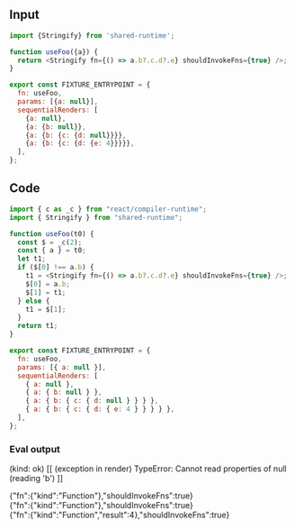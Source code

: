 
## Input

```javascript
import {Stringify} from 'shared-runtime';

function useFoo({a}) {
  return <Stringify fn={() => a.b?.c.d?.e} shouldInvokeFns={true} />;
}

export const FIXTURE_ENTRYPOINT = {
  fn: useFoo,
  params: [{a: null}],
  sequentialRenders: [
    {a: null},
    {a: {b: null}},
    {a: {b: {c: {d: null}}}},
    {a: {b: {c: {d: {e: 4}}}}},
  ],
};

```

## Code

```javascript
import { c as _c } from "react/compiler-runtime";
import { Stringify } from "shared-runtime";

function useFoo(t0) {
  const $ = _c(2);
  const { a } = t0;
  let t1;
  if ($[0] !== a.b) {
    t1 = <Stringify fn={() => a.b?.c.d?.e} shouldInvokeFns={true} />;
    $[0] = a.b;
    $[1] = t1;
  } else {
    t1 = $[1];
  }
  return t1;
}

export const FIXTURE_ENTRYPOINT = {
  fn: useFoo,
  params: [{ a: null }],
  sequentialRenders: [
    { a: null },
    { a: { b: null } },
    { a: { b: { c: { d: null } } } },
    { a: { b: { c: { d: { e: 4 } } } } },
  ],
};

```
      
### Eval output
(kind: ok) [[ (exception in render) TypeError: Cannot read properties of null (reading 'b') ]]
<div>{"fn":{"kind":"Function"},"shouldInvokeFns":true}</div>
<div>{"fn":{"kind":"Function"},"shouldInvokeFns":true}</div>
<div>{"fn":{"kind":"Function","result":4},"shouldInvokeFns":true}</div>